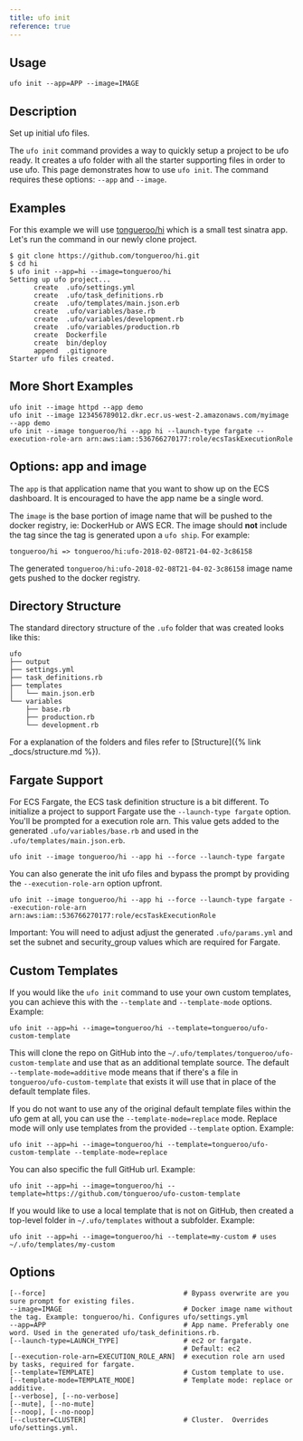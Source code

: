 ```yaml
---
title: ufo init
reference: true
---
```


## Usage

    ufo init --app=APP --image=IMAGE

## Description

Set up initial ufo files.

The `ufo init` command provides a way to quickly setup a project to be ufo ready. It creates a ufo folder with all the starter supporting files in order to use ufo.  This page demonstrates how to use `ufo init`.  The command requires these options: `--app` and `--image`.

## Examples

For this example we will use [tongueroo/hi](https://github.com/tongueroo/hi) which is a small test sinatra app.  Let's run the command in our newly clone project.

    $ git clone https://github.com/tongueroo/hi.git
    $ cd hi
    $ ufo init --app=hi --image=tongueroo/hi
    Setting up ufo project...
          create  .ufo/settings.yml
          create  .ufo/task_definitions.rb
          create  .ufo/templates/main.json.erb
          create  .ufo/variables/base.rb
          create  .ufo/variables/development.rb
          create  .ufo/variables/production.rb
          create  Dockerfile
          create  bin/deploy
          append  .gitignore
    Starter ufo files created.

## More Short Examples

    ufo init --image httpd --app demo
    ufo init --image 123456789012.dkr.ecr.us-west-2.amazonaws.com/myimage --app demo
    ufo init --image tongueroo/hi --app hi --launch-type fargate --execution-role-arn arn:aws:iam::536766270177:role/ecsTaskExecutionRole

## Options: app and image

The `app` is that application name that you want to show up on the ECS dashboard.  It is encouraged to have the app name be a single word.

The `image` is the base portion of image name that will be pushed to the docker registry, ie: DockerHub or AWS ECR.  The image should **not** include the tag since the tag is generated upon a `ufo ship`.  For example:

    tongueroo/hi => tongueroo/hi:ufo-2018-02-08T21-04-02-3c86158

The generated `tongueroo/hi:ufo-2018-02-08T21-04-02-3c86158` image name gets pushed to the docker registry.

## Directory Structure

The standard directory structure of the `.ufo` folder that was created looks like this:

    ufo
    ├── output
    ├── settings.yml
    ├── task_definitions.rb
    ├── templates
    │   └── main.json.erb
    └── variables
        ├── base.rb
        ├── production.rb
        └── development.rb

For a explanation of the folders and files refer to [Structure]({% link _docs/structure.md %}).

## Fargate Support

For ECS Fargate, the ECS task definition structure is a bit different.  To initialize a project to support Fargate use the `--launch-type fargate` option.  You'll be prompted for a execution role arn.  This value gets added to the generated `.ufo/variables/base.rb` and used in the `.ufo/templates/main.json.erb`.

    ufo init --image tongueroo/hi --app hi --force --launch-type fargate

You can also generate the init ufo files and bypass the prompt by providing the `--execution-role-arn` option upfront.

    ufo init --image tongueroo/hi --app hi --force --launch-type fargate --execution-role-arn arn:aws:iam::536766270177:role/ecsTaskExecutionRole

Important: You will need to adjust adjust the generated `.ufo/params.yml` and set the subnet and security_group values which are required for Fargate.

## Custom Templates

If you would like the `ufo init` command to use your own custom templates, you can achieve this with the `--template` and `--template-mode` options.  Example:

    ufo init --app=hi --image=tongueroo/hi --template=tongueroo/ufo-custom-template

This will clone the repo on GitHub into the `~/.ufo/templates/tongueroo/ufo-custom-template` and use that as an additional template source.  The default `--template-mode=additive` mode means that if there's a file in `tongueroo/ufo-custom-template` that exists it will use that in place of the default template files.

If you do not want to use any of the original default template files within the ufo gem at all, you can use the `--template-mode=replace` mode. Replace mode will only use templates from the provided `--template` option.  Example:

    ufo init --app=hi --image=tongueroo/hi --template=tongueroo/ufo-custom-template --template-mode=replace

You can also specific the full GitHub url. Example:

    ufo init --app=hi --image=tongueroo/hi --template=https://github.com/tongueroo/ufo-custom-template

If you would like to use a local template that is not on GitHub, then created a top-level folder in `~/.ufo/templates` without a subfolder. Example:

    ufo init --app=hi --image=tongueroo/hi --template=my-custom # uses ~/.ufo/templates/my-custom


## Options

```
[--force]                                  # Bypass overwrite are you sure prompt for existing files.
--image=IMAGE                              # Docker image name without the tag. Example: tongueroo/hi. Configures ufo/settings.yml
--app=APP                                  # App name. Preferably one word. Used in the generated ufo/task_definitions.rb.
[--launch-type=LAUNCH_TYPE]                # ec2 or fargate.
                                           # Default: ec2
[--execution-role-arn=EXECUTION_ROLE_ARN]  # execution role arn used by tasks, required for fargate.
[--template=TEMPLATE]                      # Custom template to use.
[--template-mode=TEMPLATE_MODE]            # Template mode: replace or additive.
[--verbose], [--no-verbose]                
[--mute], [--no-mute]                      
[--noop], [--no-noop]                      
[--cluster=CLUSTER]                        # Cluster.  Overrides ufo/settings.yml.
```

